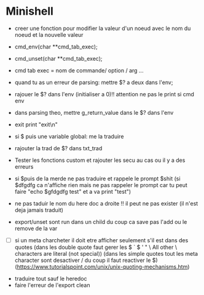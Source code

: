 <h1>Minishell</h1>


- creer une fonction pour modifier la valeur d'un noeud avec le nom du noeud et la nouvelle valeur
- cmd_env(char **cmd_tab_exec);
- cmd_unset(char **cmd_tab_exec);
- cmd tab exec = nom de commande/ option / arg ...
- quand tu as un erreur de parsing: mettre $? a deux dans l'env;
- rajouer le $? dans l'env (initialiser a 0)!! attention ne pas le print si cmd env
- dans parsing theo, mettre g_return_value dans le $? dans l'env
- exit print "exit\n" 
- si $ puis une variable global: me la traduire
- rajouter la trad de $? dans txt_trad
- Tester les fonctions custom et rajouter les secu au cas ou il y a des erreurs
- si $puis de la merde ne pas traduire et rappele le prompt $shit 
(si $dfgdfg ca n'affiche rien mais ne pas rappeler le prompt car tu peut faire "echo $gfdgdfg test" et a va print "test")
- ne pas taduir le nom du here doc a droite !! il peut ne pas exister
(il n'est deja jamais traduit)

- export/unset sont run dans un child du coup ca save pas l'add ou le remove de la var

- [ ]  si un meta charcheter il doit etre afficher seulement s'il est dans des quotes (dans les double quote faut gerer les $ ` \$ \' \" \\ All other \ characters are literal (not special)) (dans les simple quotes tout les meta character sont desactiver / du coup il faut reactiver le $)(https://www.tutorialspoint.com/unix/unix-quoting-mechanisms.htm)
- traduire tout sauf le heredoc
- faire l'erreur de l'export clean